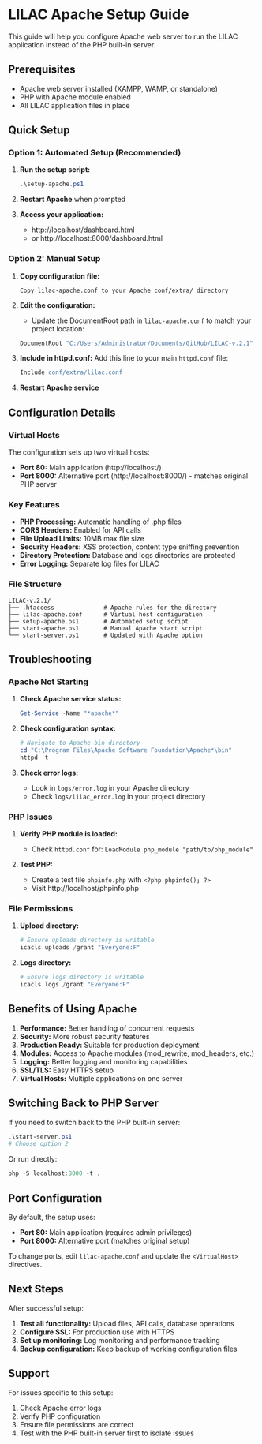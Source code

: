 # LILAC Apache Setup Guide

This guide will help you configure Apache web server to run the LILAC application instead of the PHP built-in server.

## Prerequisites

- Apache web server installed (XAMPP, WAMP, or standalone)
- PHP with Apache module enabled
- All LILAC application files in place

## Quick Setup

### Option 1: Automated Setup (Recommended)

1. **Run the setup script:**
   ```powershell
   .\setup-apache.ps1
   ```

2. **Restart Apache** when prompted

3. **Access your application:**
   - http://localhost/dashboard.html
   - or http://localhost:8000/dashboard.html

### Option 2: Manual Setup

1. **Copy configuration file:**
   ```
   Copy lilac-apache.conf to your Apache conf/extra/ directory
   ```

2. **Edit the configuration:**
   - Update the DocumentRoot path in `lilac-apache.conf` to match your project location:
   ```apache
   DocumentRoot "C:/Users/Administrator/Documents/GitHub/LILAC-v.2.1"
   ```

3. **Include in httpd.conf:**
   Add this line to your main `httpd.conf` file:
   ```apache
   Include conf/extra/lilac.conf
   ```

4. **Restart Apache service**

## Configuration Details

### Virtual Hosts

The configuration sets up two virtual hosts:

- **Port 80:** Main application (http://localhost/)
- **Port 8000:** Alternative port (http://localhost:8000/) - matches original PHP server

### Key Features

- **PHP Processing:** Automatic handling of .php files
- **CORS Headers:** Enabled for API calls
- **File Upload Limits:** 10MB max file size
- **Security Headers:** XSS protection, content type sniffing prevention
- **Directory Protection:** Database and logs directories are protected
- **Error Logging:** Separate log files for LILAC

### File Structure

```
LILAC-v.2.1/
├── .htaccess              # Apache rules for the directory
├── lilac-apache.conf      # Virtual host configuration
├── setup-apache.ps1       # Automated setup script
├── start-apache.ps1       # Manual Apache start script
└── start-server.ps1       # Updated with Apache option
```

## Troubleshooting

### Apache Not Starting

1. **Check Apache service status:**
   ```powershell
   Get-Service -Name "*apache*"
   ```

2. **Check configuration syntax:**
   ```powershell
   # Navigate to Apache bin directory
   cd "C:\Program Files\Apache Software Foundation\Apache*\bin"
   httpd -t
   ```

3. **Check error logs:**
   - Look in `logs/error.log` in your Apache directory
   - Check `logs/lilac_error.log` in your project directory

### PHP Issues

1. **Verify PHP module is loaded:**
   - Check `httpd.conf` for: `LoadModule php_module "path/to/php_module"`

2. **Test PHP:**
   - Create a test file `phpinfo.php` with `<?php phpinfo(); ?>`
   - Visit http://localhost/phpinfo.php

### File Permissions

1. **Upload directory:**
   ```powershell
   # Ensure uploads directory is writable
   icacls uploads /grant "Everyone:F"
   ```

2. **Logs directory:**
   ```powershell
   # Ensure logs directory is writable
   icacls logs /grant "Everyone:F"
   ```

## Benefits of Using Apache

1. **Performance:** Better handling of concurrent requests
2. **Security:** More robust security features
3. **Production Ready:** Suitable for production deployment
4. **Modules:** Access to Apache modules (mod_rewrite, mod_headers, etc.)
5. **Logging:** Better logging and monitoring capabilities
6. **SSL/TLS:** Easy HTTPS setup
7. **Virtual Hosts:** Multiple applications on one server

## Switching Back to PHP Server

If you need to switch back to the PHP built-in server:

```powershell
.\start-server.ps1
# Choose option 2
```

Or run directly:
```powershell
php -S localhost:8000 -t .
```

## Port Configuration

By default, the setup uses:
- **Port 80:** Main application (requires admin privileges)
- **Port 8000:** Alternative port (matches original setup)

To change ports, edit `lilac-apache.conf` and update the `<VirtualHost>` directives.

## Next Steps

After successful setup:

1. **Test all functionality:** Upload files, API calls, database operations
2. **Configure SSL:** For production use with HTTPS
3. **Set up monitoring:** Log monitoring and performance tracking
4. **Backup configuration:** Keep backup of working configuration files

## Support

For issues specific to this setup:
1. Check Apache error logs
2. Verify PHP configuration
3. Ensure file permissions are correct
4. Test with the PHP built-in server first to isolate issues
